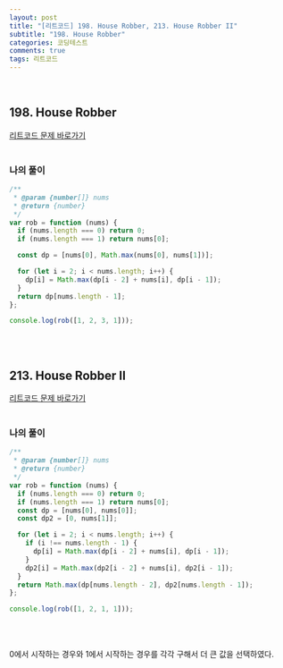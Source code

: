 ```yaml
---
layout: post
title: "[리트코드] 198. House Robber, 213. House Robber II"
subtitle: "198. House Robber"
categories: 코딩테스트
comments: true
tags: 리트코드
---
```


<br>


## 198. House Robber

[리트코드 문제 바로가기](https://leetcode.com/problems/house-robber) <br><br>

### 나의 풀이

```js
/**
 * @param {number[]} nums
 * @return {number}
 */
var rob = function (nums) {
  if (nums.length === 0) return 0;
  if (nums.length === 1) return nums[0];

  const dp = [nums[0], Math.max(nums[0], nums[1])];

  for (let i = 2; i < nums.length; i++) {
    dp[i] = Math.max(dp[i - 2] + nums[i], dp[i - 1]);
  }
  return dp[nums.length - 1];
};

console.log(rob([1, 2, 3, 1]));
```

<br><br>


## 213. House Robber II

[리트코드 문제 바로가기](https://leetcode.com/problems/house-robber-ii/) <br><br>

### 나의 풀이

```js
/**
 * @param {number[]} nums
 * @return {number}
 */
var rob = function (nums) {
  if (nums.length === 0) return 0;
  if (nums.length === 1) return nums[0];
  const dp = [nums[0], nums[0]];
  const dp2 = [0, nums[1]];

  for (let i = 2; i < nums.length; i++) {
    if (i !== nums.length - 1) {
      dp[i] = Math.max(dp[i - 2] + nums[i], dp[i - 1]);
    }
    dp2[i] = Math.max(dp2[i - 2] + nums[i], dp2[i - 1]);
  }
  return Math.max(dp[nums.length - 2], dp2[nums.length - 1]);
};

console.log(rob([1, 2, 1, 1]));
```

<br><br>

0에서 시작하는 경우와 1에서 시작하는 경우를 각각 구해서 더 큰 값을 선택하였다.<br>